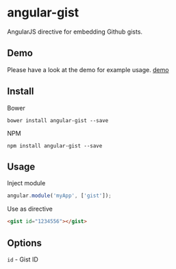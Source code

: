 angular-gist
============

AngularJS directive for embedding Github gists.

## Demo
Please have a look at the demo for example usage. [demo](http://htmlpreview.github.io/?https://raw.githubusercontent.com/AWolf81/angular-gist/demo-app/examples/simple-demo/index.html)

## Install

Bower

```
bower install angular-gist --save
```

NPM

```
npm install angular-gist --save
```

## Usage

Inject module

```js
angular.module('myApp', ['gist']);
```

Use as directive

```html
<gist id="1234556"></gist>
```

## Options

` id ` - Gist ID
